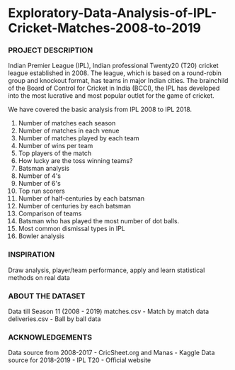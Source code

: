 # Exploratory-Data-Analysis-of-IPL-Cricket-Matches-2008-to-2019
### PROJECT DESCRIPTION
Indian Premier League (IPL), Indian professional Twenty20 (T20) cricket league established in 2008. The league, which is based on a round-robin group and knockout format, has teams in major Indian cities. The brainchild of the Board of Control for Cricket in India (BCCI), the IPL has developed into the most lucrative and most popular outlet for the game of cricket.

We have covered the basic analysis from IPL 2008 to IPL 2018.

1. Number of matches each season
2. Number of matches in each venue
3. Number of matches played by each team
4. Number of wins per team
5. Top players of the match
6. How lucky are the toss winning teams?
7. Batsman analysis
8. Number of 4's
9. Number of 6's
10. Top run scorers
11. Number of half-centuries by each batsman
12. Number of centuries by each batsman
13. Comparison of teams
14. Batsman who has played the most number of dot balls.
15. Most common dismissal types in IPL
16. Bowler analysis

### INSPIRATION
Draw analysis, player/team performance, apply and learn statistical methods on real data

### ABOUT THE DATASET
Data till Season 11 (2008 - 2019)
matches.csv - Match by match data
deliveries.csv - Ball by ball data

### ACKNOWLEDGEMENTS
Data source from 2008-2017 - CricSheet.org and Manas - Kaggle
Data source for 2018-2019 - IPL T20 - Official website

